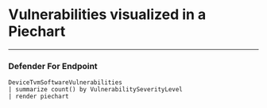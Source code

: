 # Vulnerabilities visualized in a Piechart
----
### Defender For Endpoint
```
DeviceTvmSoftwareVulnerabilities
| summarize count() by VulnerabilitySeverityLevel
| render piechart
```


